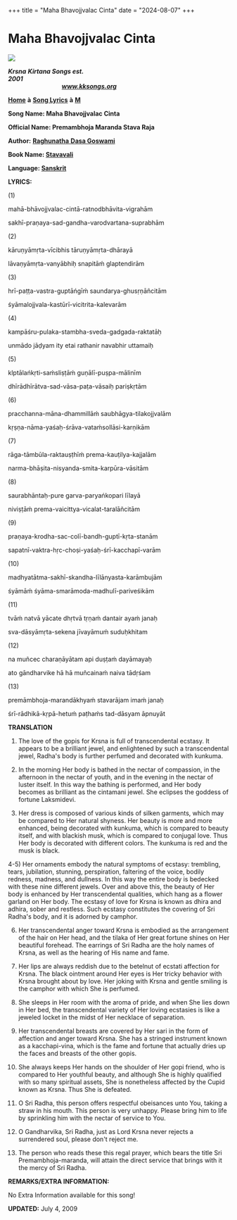 +++
title = "Maha Bhavojjvalac Cinta"
date = "2024-08-07"
+++

# Maha Bhavojjvalac Cinta
**[![](http://kksongs.org/image_files/image002.jpg)](http://kksongs.org/)**

**_Krsna_** **_Kirtana Songs est. 2001_**                                                                                                                                                      **_www.kksongs.org_**

**[Home](http://kksongs.org/)** **à** **[Song Lyrics](http://kksongs.org/lyrics.html)** **à** **[M](http://kksongs.org/songs/song_m.html)**

**Song Name: Maha Bhavojjvalac Cinta**

**Official Name: Premambhoja Maranda Stava Raja**

**Author:** [**Raghunatha** **Dasa Goswami**](http://kksongs.org/authors/list/raghunatha.html)

**Book Name: [Stavavali](http://kksongs.org/authors/stavavali.html)**

**Language: [Sanskrit](http://kksongs.org/language/list/sanskrit.html)**

**LYRICS:**

(1)

mahā-bhāvojjvalac-cintā-ratnodbhāvita-vigrahām

sakhī-praṇaya-sad-gandha-varodvartana-suprabhām

(2)

kāruṇyāmṛta-vīcibhis tāruṇyāmṛta-dhārayā

lāvaṇyāmṛta-vanyābhiḥ snapitāḿ glaptendirām

(3)

hrī-paṭṭa-vastra-guptāńgīḿ saundarya-ghusṛṇāñcitām

śyāmalojjvala-kastūrī-vicitrita-kalevarām

(4)

kampāśru-pulaka-stambha-sveda-gadgada-raktatāḥ

unmādo jāḍyam ity etai rathanir navabhir uttamaiḥ

(5)

klptālańkṛti-saḿsliṣṭāḿ guṇālī-puṣpa-mālinīm

dhīrādhīrātva-sad-vāsa-paṭa-vāsaiḥ pariṣkṛtām

(6)

pracchanna-māna-dhammillāḿ saubhāgya-tilakojjvalām

kṛṣṇa-nāma-yaśaḥ-śrāva-vataḿsollāsi-karṇikām

(7)

rāga-tāmbūla-raktauṣṭhīḿ prema-kauṭilya-kajjalām

narma-bhāṣita-nisyanda-smita-karpūra-vāsitām

(8)

saurabhāntaḥ-pure garva-paryańkopari līlayā

niviṣṭāḿ prema-vaicittya-vicalat-taralāñcitām

(9)

praṇaya-krodha-sac-colī-bandh-guptī-kṛta-stanām

sapatnī-vaktra-hṛc-choṣi-yaśaḥ-śrī-kacchapī-varām

(10)

madhyatātma-sakhī-skandha-līlānyasta-karāmbujām

śyāmāḿ śyāma-smarāmoda-madhulī-pariveśikām

(11)

tvāḿ natvā yācate dhṛtvā tṛṇaḿ dantair ayaḿ janaḥ

sva-dāsyāmṛta-sekena jīvayāmuḿ suduḥkhitam

(12)

na muñcec charaṇāyātam api duṣṭaḿ dayāmayaḥ

ato gāndharvike hā hā muñcainaḿ naiva tādṛśam

(13)

premāmbhoja-marandākhyaḿ stavarājam imaḿ janaḥ

śrī-rādhikā-kṛpā-hetuḿ paṭhaḿs tad-dāsyam āpnuyāt

**TRANSLATION**

1) The love of the gopis for Krsna is full of transcendental ecstasy. It appears to be a brilliant jewel, and enlightened by such a transcendental jewel, Radha's body is further perfumed and decorated with kunkuma.

2) In the morning Her body is bathed in the nectar of compassion, in the afternoon in the nectar of youth, and in the evening in the nectar of luster itself. In this way the bathing is performed, and Her body becomes as brilliant as the cintamani jewel. She eclipses the goddess of fortune Laksmidevi.

3) Her dress is composed of various kinds of silken garments, which may be compared to Her natural shyness. Her beauty is more and more enhanced, being decorated with kunkuma, which is compared to beauty itself, and with blackish musk, which is compared to conjugal love. Thus Her body is decorated with different colors. The kunkuma is red and the musk is black.

4-5) Her ornaments embody the natural symptoms of ecstasy: trembling, tears, jubilation, stunning, perspiration, faltering of the voice, bodily redness, madness, and dullness. In this way the entire body is bedecked with these nine different jewels. Over and above this, the beauty of Her body is enhanced by Her transcendental qualities, which hang as a flower garland on Her body. The ecstasy of love for Krsna is known as dhira and adhira, sober and restless. Such ecstasy constitutes the covering of Sri Radha's body, and it is adorned by camphor.

6) Her transcendental anger toward Krsna is embodied as the arrangement of the hair on Her head, and the tilaka of Her great fortune shines on Her beautiful forehead. The earrings of Sri Radha are the holy names of Krsna, as well as the hearing of His name and fame.

7) Her lips are always reddish due to the betelnut of ecstati affection for Krsna. The black ointment around Her eyes is Her tricky behavior with Krsna brought about by love. Her joking with Krsna and gentle smiling is the camphor with which She is perfumed.

8) She sleeps in Her room with the aroma of pride, and when She lies down in Her bed, the transcendental variety of Her loving ecstasies is like a jeweled locket in the midst of Her necklace of separation.

9) Her transcendental breasts are covered by Her sari in the form of affection and anger toward Krsna. She has a stringed instrument known as a kacchapi-vina, which is the fame and fortune that actually dries up the faces and breasts of the other gopis.

10) She always keeps Her hands on the shoulder of Her gopi friend, who is compared to Her youthful beauty, and although She is highly qualified with so many spiritual assets, She is nonetheless affected by the Cupid known as Krsna. Thus She is defeated.

11) O Sri Radha, this person offers respectful obeisances unto You, taking a straw in his mouth. This person is very unhappy. Please bring him to life by sprinkling him with the nectar of service to You.

12) O Gandharvika, Sri Radha, just as Lord Krsna never rejects a surrendered soul, please don't reject me.

13) The person who reads these this regal prayer, which bears the title Sri Premambhoja-maranda, will attain the direct service that brings with it the mercy of Sri Radha.

**REMARKS/EXTRA INFORMATION:**

No Extra Information available for this song!

**UPDATED:** July 4, 2009